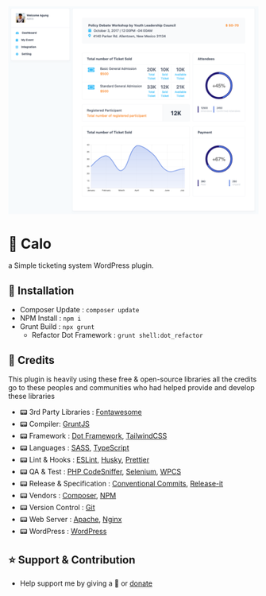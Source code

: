 <p align="center">
	<img src="screenshot.png" alt="Calo">
</p>

# 🎫 Calo

a Simple ticketing system WordPress plugin.

## 🔨 Installation

- Composer Update : `composer update`
- NPM Install : `npm i`
- Grunt Build : `npx grunt`
  - Refactor Dot Framework : `grunt shell:dot_refactor`

## 🎉 Credits

This plugin is heavily using these free & open-source libraries
all the credits go to these peoples and communities
who had helped provide and develop these libraries

- 📟 3rd Party Libraries : [Fontawesome](https://fontawesome.com/)
- 📟 Compiler: [GruntJS](https://gruntjs.com/)
- 📟 Framework : [Dot Framework](https://github.com/artistudioxyz/dot-framework), [TailwindCSS](https://tailwindcss.com/)
- 📟 Languages : [SASS](https://sass-lang.com/), [TypeScript](https://www.typescriptlang.org/)
- 📟 Lint & Hooks : [ESLint](https://eslint.org/), [Husky](https://typicode.github.io/husky), [Prettier](https://prettier.io/)
- 📟 QA & Test : [PHP CodeSniffer](https://github.com/squizlabs/PHP_CodeSniffer), [Selenium](https://www.selenium.dev/), [WPCS](https://github.com/WordPress/WordPress-Coding-Standards)
- 📟 Release & Specification : [Conventional Commits](https://www.conventionalcommits.org/en/v1.0.0/), [Release-it](https://www.npmjs.com/package/release-it)
- 📟 Vendors : [Composer](https://getcomposer.org/), [NPM](https://www.npmjs.com/)
- 📟 Version Control : [Git](https://git-scm.com/)
- 📟 Web Server : [Apache](https://httpd.apache.org/), [Nginx](https://www.nginx.com/)
- 📟 WordPress : [WordPress](https://wordpress.org/)

## ⭐️ Support & Contribution
- Help support me by giving a 🌟 or [donate][website]

[website]: https://agung2001.github.io
